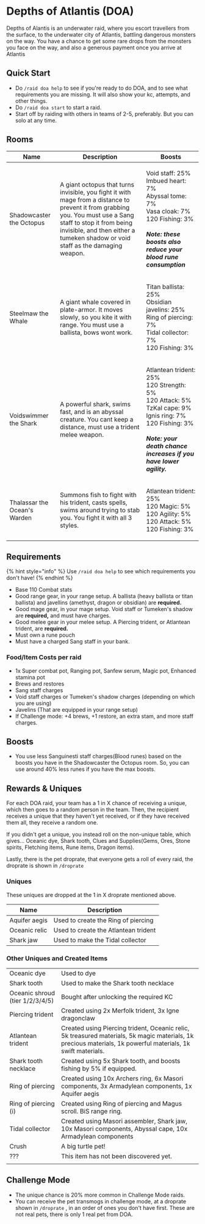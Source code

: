 # Depths of Atlantis (DOA)

Depths of Alantis is an underwater raid, where you escort travellers from the surface, to the underwater city of Atlantis, battling dangerous monsters on the way. You have a chance to get some rare drops from the monsters you face on the way, and also a generous payment once you arrive at Atlantis

## Quick Start

* Do `/raid doa help` to see if you're ready to do DOA, and to see what requirements you are missing. It will also show your kc, attempts, and other things.
* Do `/raid doa start` to start a raid.
* Start off by raiding with others in teams of 2-5, preferably. But you can solo at any time.

## Rooms

| Name                         | Description                                                                                                                                                                                                                                     | Boosts                                                                                                                                                                                                                   |
| ---------------------------- | ----------------------------------------------------------------------------------------------------------------------------------------------------------------------------------------------------------------------------------------------- | ------------------------------------------------------------------------------------------------------------------------------------------------------------------------------------------------------------------------ |
| Shadowcaster the Octopus     | A giant octopus that turns invisible, you fight it with mage from a distance to prevent it from grabbing you. You must use a Sang staff to stop it from being invisible, and then either a tumeken shadow or void staff as the damaging weapon. | <p>Void staff: 25%<br>Imbued heart: 7%<br>Abyssal tome: 7%<br>Vasa cloak: 7%<br>120 Fishing: 3%<br><br><em><strong>Note: these boosts also reduce your blood rune consumption</strong></em></p>                          |
| Steelmaw the Whale           | A giant whale covered in plate-armor. It moves slowly, so you kite it with range. You must use a ballista, bows wont work.                                                                                                                      | <p>Titan ballista: 25%<br>Obsidian javelins: 25%<br>Ring of piercing: 7%<br>Tidal collector: 7%<br>120 Fishing: 3% </p>                                                                                                  |
| Voidswimmer the Shark        | A powerful shark, swims fast, and is an abyssal creature. You cant keep a distance, must use a trident melee weapon.                                                                                                                            | <p>Atlantean trident: 25%<br>120 Strength: 5%<br>120 Attack: 5%<br>TzKal cape: 9%<br>Ignis ring: 7%<br>120 Fishing: 3%<br><br><em><strong>Note: your death chance increases if you have lower agility.</strong></em></p> |
| Thalassar the Ocean's Warden | Summons fish to fight with his trident, casts spells, swims around trying to stab you. You fight it with all 3 styles.                                                                                                                          | <p>Atlantean trident: 25%<br>120 Magic: 5%<br>120 Agility: 5%<br>120 Attack: 5%<br>120 Fishing: 3%</p>                                                                                                                   |

## &#x20;Requirements

{% hint style="info" %}
Use `/raid doa help` to see which requirements you don't have!
{% endhint %}



* Base 110 Combat stats
* Good range gear, in your range setup. A ballista (heavy ballista or titan ballista) and javellins (amethyst, dragon or obsidian) are **required.**
* Good mage gear, in your mage setup. Void staff or Tumeken's shadow are **required,** and must have charges.
* Good melee gear in your melee setup. A Piercing trident, or Atlantean trident, are **required.**
* Must own a rune pouch
* Must have a charged Sang staff in your bank.

### Food/Item Costs per raid

* 1x Super combat pot, Ranging pot, Sanfew serum, Magic pot, Enhanced stamina pot
* Brews and restores
* Sang staff charges
* Void staff charges or Tumeken's shadow charges (depending on which you are using)
* Javelins (That are equipped in your range setup)
* If Challenge mode: +4 brews, +1 restore, an extra stam, and more staff charges.

## Boosts

* You use less Sanguinesti staff charges(Blood runes) based on the boosts you have in the Shadowcaster the Octopus room. So, you can use around 40% less runes if you have the max boosts.

## Rewards & Uniques

For each DOA raid, your team has a 1 in X chance of receiving a unique, which then goes to a random person in the team. Then, the recipient receives a unique that they haven't yet received, or if they have received them all, they receive a random one.

If you didn't get a unique, you instead roll on the non-unique table, which gives... Oceanic dye, Shark tooth, Clues and Supplies(Gems, Ores, Stone spirits, Fletching items, Rune items, Dragon items).

Lastly, there is the pet droprate, that everyone gets a roll of every raid, the droprate is shown in `/droprate`

### Uniques

These uniques are dropped at the 1 in X droprate mentioned above.

| Name          | Description                          |
| ------------- | ------------------------------------ |
| Aquifer aegis | Used to create the Ring of piercing  |
| Oceanic relic | Used to create the Atlantean trident |
| Shark jaw     | Used to make the Tidal collector     |

### Other Uniques and Created Items

|                                 |                                                                                                                                                              |
| ------------------------------- | ------------------------------------------------------------------------------------------------------------------------------------------------------------ |
| Oceanic dye                     | Used to dye                                                                                                                                                  |
| Shark tooth                     | Used to make the Shark tooth necklace                                                                                                                        |
| Oceanic shroud (tier 1/2/3/4/5) | Bought after unlocking the required KC                                                                                                                       |
| Piercing trident                | Created using 2x Merfolk trident, 3x Igne dragonclaw                                                                                                         |
| Atlantean trident               | Created using Piercing trident, Oceanic relic, 5k treasured materials, 5k magic materials, 1k precious materials, 1k powerful materials, 1k swift materials. |
| Shark tooth necklace            | Created using 5x Shark tooth, and boosts fishing by 5% if equipped.                                                                                          |
| Ring of piercing                | Created using 10x Archers ring, 6x Masori components, 3x Armadylean components, 1x Aquifer aegis                                                             |
| Ring of piercing (i)            | Created using Ring of piercing and Magus scroll. BiS range ring.                                                                                             |
| Tidal collector                 | Created using Masori assembler, Shark jaw, 10x Masori components, Abyssal cape, 10x Armadylean components                                                    |
| Crush                           | A big turtle pet!                                                                                                                                            |
| ???                             | This item has not been discovered yet.                                                                                                                       |
|                                 |                                                                                                                                                              |



## Challenge Mode

* The unique chance is 20% more common in Challenge Mode raids.
* You can receive the pet transmogs in challenge mode, at a droprate shown in `/droprate` , in an order of ones you don't have first. These are not real pets, there is only 1 real pet from DOA.

